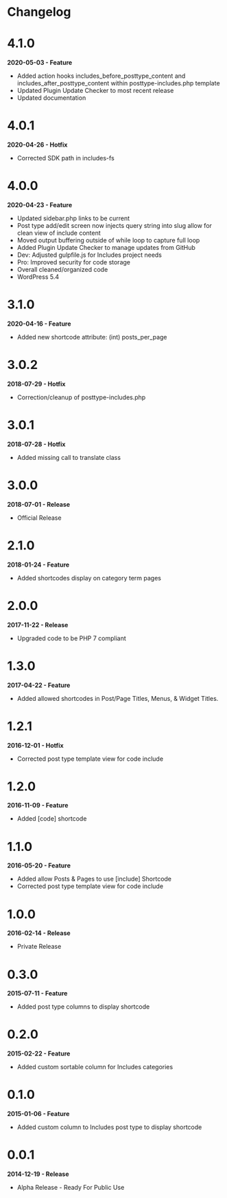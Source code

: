 # Changelog

# 4.1.0
**2020-05-03 - Feature**
* Added action hooks includes_before_posttype_content and includes_after_posttype_content within posttype-includes.php template
* Updated Plugin Update Checker to most recent release
* Updated documentation

# 4.0.1
**2020-04-26 - Hotfix**
* Corrected SDK path in includes-fs

# 4.0.0
**2020-04-23 - Feature**
* Updated sidebar.php links to be current
* Post type add/edit screen now injects query string into slug allow for clean view of include content
* Moved output buffering outside of while loop to capture full loop
* Added Plugin Update Checker to manage updates from GitHub
* Dev: Adjusted gulpfile.js for Includes project needs
* Pro: Improved security for code storage
* Overall cleaned/organized code
* WordPress 5.4

# 3.1.0
**2020-04-16 - Feature**

* Added new shortcode attribute: (int) posts_per_page

# 3.0.2
**2018-07-29 - Hotfix**

* Correction/cleanup of posttype-includes.php

# 3.0.1
**2018-07-28 - Hotfix**

* Added missing call to translate class

# 3.0.0
**2018-07-01 - Release**

* Official Release

# 2.1.0
**2018-01-24 - Feature**

* Added shortcodes display on category term pages

# 2.0.0
**2017-11-22 - Release**

* Upgraded code to be PHP 7 compliant

# 1.3.0
**2017-04-22 - Feature**

* Added allowed shortcodes in Post/Page Titles, Menus, & Widget Titles.

# 1.2.1
**2016-12-01 - Hotfix**

* Corrected post type template view for code include

# 1.2.0
**2016-11-09 - Feature**

* Added [code] shortcode

# 1.1.0
**2016-05-20 - Feature**

* Added allow Posts & Pages to use [include] Shortcode
* Corrected post type template view for code include

# 1.0.0
**2016-02-14 - Release**

* Private Release

# 0.3.0
**2015-07-11 - Feature**

* Added post type columns to display shortcode

# 0.2.0
**2015-02-22 - Feature**

* Added custom sortable column for Includes categories

# 0.1.0
**2015-01-06 - Feature**

* Added custom column to Includes post type to display shortcode

# 0.0.1
**2014-12-19 - Release**

* Alpha Release - Ready For Public Use
